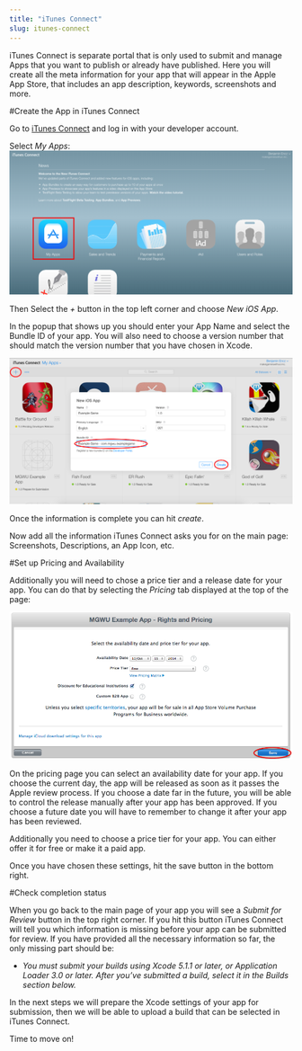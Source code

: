 ```yaml
---
title: "iTunes Connect"
slug: itunes-connect
---
```


iTunes Connect is separate portal that is only used to submit and manage Apps that you want to publish or already have published. Here you will create all the meta information for your app that will appear in the Apple App Store, that includes an app description, keywords, screenshots and more.

#Create the App in iTunes Connect

Go to [iTunes Connect](http://itunesconnect.apple.com) and log in with your developer account.

Select *My Apps*:
![image](./itunes_myapps.png)

Then Select the *+* button in the top left corner and choose *New iOS App*.

In the popup that shows up you should enter your App Name and select the Bundle ID of your app. You will also need to choose a version number that should match the version number that you have chosen in Xcode.

![image](./2_iTunesConnect.png)

Once the information is complete you can hit *create*.

Now add all the information iTunes Connect asks you for on the main page: Screenshots, Descriptions, an App Icon, etc.

#Set up Pricing and Availability

Additionally you will need to chose a price tier and a release date for your app. You can do that by selecting the *Pricing* tab displayed at the top of the page:

![image](./itunes_pricing.png)

On the pricing page you can select an availability date for your app. If you choose the current day, the app will be released as soon as it passes the Apple review process. If you choose a date far in the future, you will be able to control the release manually after your app has been approved. If you choose a future date you will have to remember to change it after your app has been reviewed.

Additionally you need to choose a price tier for your app. You can either offer it for free or make it a paid app.

Once you have chosen these settings, hit the save button in the bottom right.

#Check completion status

When you go back to the main page of your app you will see a *Submit for Review* button in the top right corner. If you hit this button iTunes Connect will tell you which information is missing before your app can be submitted for review. If you have provided all the necessary information so far, the only missing part should be:

- *You must submit your builds using Xcode 5.1.1 or later, or Application Loader 3.0 or later. After you’ve submitted a build, select it in the Builds section below.*

In the next steps we will prepare the Xcode settings of your app for submission, then we will be able to upload a build that can be selected in iTunes Connect.

Time to move on!
